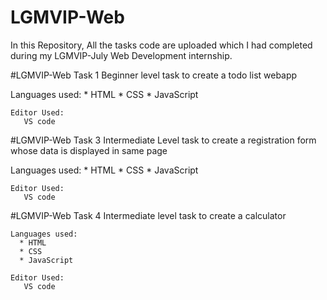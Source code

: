 # LGMVIP-Web
In this Repository, All the tasks code are uploaded which I had completed during my LGMVIP-July Web Development internship.

#LGMVIP-Web Task 1
Beginner level task to create a todo list webapp

Languages used:
      * HTML
      * CSS
      * JavaScript
     
    Editor Used:
       VS code

#LGMVIP-Web Task 3
Intermediate Level task to create a registration form whose data is displayed in same page 


  Languages used:
      * HTML
      * CSS
      * JavaScript
     
    Editor Used:
       VS code

#LGMVIP-Web Task 4
Intermediate level task to create a calculator 
    
    Languages used:
      * HTML
      * CSS
      * JavaScript
     
    Editor Used:
       VS code
